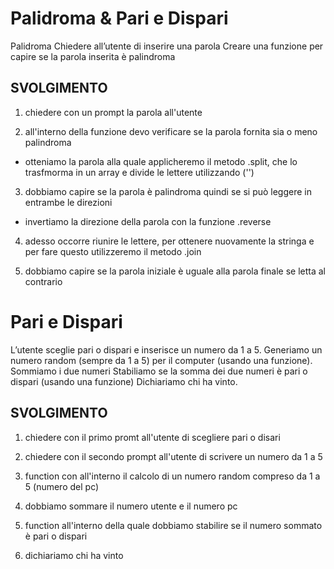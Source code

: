 Palidroma & Pari e Dispari
===

Palidroma
Chiedere all’utente di inserire una parola
Creare una funzione per capire se la parola inserita è palindroma

## SVOLGIMENTO
1. chiedere con un prompt la parola all'utente

2. all'interno della funzione devo verificare se la parola fornita sia o meno palindroma
  - otteniamo la parola alla quale applicheremo il metodo .split, che lo trasfmorma in un array e divide le lettere utilizzando ('')

3. dobbiamo capire se la parola è palindroma quindi se si può leggere in entrambe le direzioni
  - invertiamo la direzione della parola con la funzione .reverse

4. adesso occorre riunire le lettere, per ottenere nuovamente la stringa e per fare questo utilizzeremo il metodo .join

5. dobbiamo capire se la parola iniziale è uguale alla parola finale se letta al contrario

Pari e Dispari
===
L’utente sceglie pari o dispari e inserisce un numero da 1 a 5.
Generiamo un numero random (sempre da 1 a 5) per il computer (usando una funzione).
Sommiamo i due numeri
Stabiliamo se la somma dei due numeri è pari o dispari (usando una funzione)
Dichiariamo chi ha vinto.

## SVOLGIMENTO
1. chiedere con il primo promt all'utente di scegliere pari o disari

2. chiedere con il secondo prompt all'utente di scrivere un numero da 1 a 5

3. function con all'interno il calcolo di un numero random compreso da 1 a 5 (numero del pc)

4. dobbiamo sommare il numero utente e il numero pc

5. function all'interno della quale dobbiamo stabilire se il numero sommato è pari o dispari

6. dichiariamo chi ha vinto